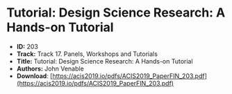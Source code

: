 # Tutorial: Design Science Research: A Hands-on Tutorial

- **ID:** 203
- **Track:** Track 17. Panels, Workshops and Tutorials
- **Title:** Tutorial: Design Science Research: A Hands-on Tutorial
- **Authors:** John Venable
- **Download**: [https://acis2019.io/pdfs/ACIS2019_PaperFIN_203.pdf](https://acis2019.io/pdfs/ACIS2019_PaperFIN_203.pdf)